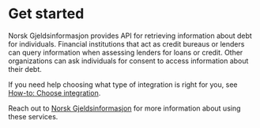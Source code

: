# Get started

<!--
Tutorials - Learning Oriented

Teach users how to achieve something step-by-step, aimed at beginners. Focus on a specific goal with clear, sequential instructions.
-->

Norsk Gjeldsinformasjon provides API for retrieving information about debt for individuals. Financial institutions that act as credit bureaus or lenders can query information when assessing lenders for loans or credit. Other organizations can ask individuals for consent to access information about their debt.

If you need help choosing what type of integration is right for you, see [How-to: Choose integration](../howto/choose_integration.md).

Reach out to [Norsk Gjeldsinformasjon](https://www.norskgjeld.no/kontakt-oss/) for more information about using these services.
